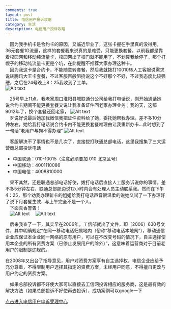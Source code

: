 ```yaml
---
comments: true
layout: post
title: 电信用户投诉攻略
category: 生活
description: 电信用户投诉攻略
---
```


&emsp;因为我手机卡是合约卡的原因，又临近毕业了，这张卡握在手里真的没得用，36元套餐1G流量，这样的套餐我来说真的是难受，只能更换套餐。以前我都是靠着校园网和移动纯流量卡，校园网出了校门就不能用了，不划算我给停了，那个打幌子的移动纯流量卡更是个坑，在此提醒不推荐大家办理这种卡。  
&emsp;因为我这卡是合约卡，不能随意转套餐，然后我就拨打10010转人工客服说需求说转腾讯大王卡套餐，不过客服百般阻挠说这个不好那个不好，不过我态度比较强硬，之后在24号晚上8：25我收到了工单。  
![Alt text](https://raw.githubusercontent.com/achuanya/achuanya.github.io/master/images/2019-02-25-unicom/1.png "电信用户投诉攻略")  

&emsp;25号早上11点，我老家周口淮阳县城联通分公司给我打电话说，刚开始通话她说合约卡期间不能更换套餐又说让我准备证件回老家办理业务；我的天，这都9012年了，换个套餐还回老家，
![Alt text](https://raw.githubusercontent.com/achuanya/achuanya.github.io/master/images/2019-02-25-unicom/2.png "电信用户投诉攻略")  
&emsp;歹说好说最后她加我微信我把证件资料给了她，委托她帮我办理。差不多10分钟左右，她给我打电话说合约卡内不能更换套餐唯理由让我重新办卡...此时想到了一句话“老用户与狗不得办理”
![Alt text](https://raw.githubusercontent.com/achuanya/achuanya.github.io/master/images/2019-02-25-unicom/3.png "电信用户投诉攻略") 

&emsp;客服解决不了事情也不是几次了，直接拔打联通总部电话，这里我搜集了三大运营商总部投诉电话  
 * 中国联通：010-10015（注意必须要加 010 北京区号）
 * 中国移动：4001110086
 * 中国电信：4008810000  

&emsp;果不其然，还是联通总部电话好使，拨打电话后直接人工服务诉说你的事情。差不多5分钟左右，联通总部那边说12小时内会有处理人员主动联系我。然而在下午4：25，那个劝我办理新卡的姐姐给我打电话声音很温柔的说她又试了一下办理好了说下月套餐生效...与上午完全不是一个人。  
&emsp;下面真香警告！  
&emsp;![Alt text](https://raw.githubusercontent.com/achuanya/achuanya.github.io/master/images/2019-02-25-unicom/4.png "电信用户投诉攻略") 
&emsp;![Alt text](https://raw.githubusercontent.com/achuanya/achuanya.github.io/master/images/2019-02-25-unicom/5.png "电信用户投诉攻略") 

&emsp;后来我查了一下，其实早在2006年，工信部就出了文件，即〔2006〕630号文件，其中明确规定“在同一移动电话归属地内（俗称“移动电话本地网”），移动通信企业应保证本企业同一网络的原有用户，可以在不改变号码的情况下，自主选择使用本企业的所有资费方案（已停止发展用户的除外）”，这意味着运营商对于目前老用户的限制是违规的。

在2008年又出台了指导意见，用户对资费方案享有自主选择权，电信企业应给予充分尊重，不得限制用户选择其指定的资费方案，未经用户同意，不得擅自更改与用户约定的资费方案。

&emsp;如果总部投诉都不好使大家可以直接去工信网投诉相应的服务商，这是最有效的解决方法（如果总部投诉不好使再去投诉），成功案例可以google一下

[点击进入电信用户申诉受理中心][1]


[1]: http://www.chinatcc.gov.cn/cms/shensus/